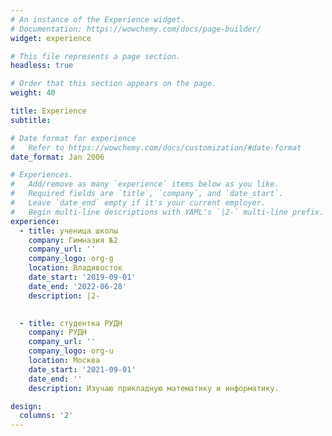 ```yaml
---
# An instance of the Experience widget.
# Documentation: https://wowchemy.com/docs/page-builder/
widget: experience

# This file represents a page section.
headless: true

# Order that this section appears on the page.
weight: 40

title: Experience
subtitle:

# Date format for experience
#   Refer to https://wowchemy.com/docs/customization/#date-format
date_format: Jan 2006

# Experiences.
#   Add/remove as many `experience` items below as you like.
#   Required fields are `title`, `company`, and `date_start`.
#   Leave `date_end` empty if it's your current employer.
#   Begin multi-line descriptions with YAML's `|2-` multi-line prefix.
experience:
  - title: ученица школы
    company: Гимназия №2
    company_url: ''
    company_logo: org-g
    location: Владивосток
    date_start: '2019-09-01'
    date_end: '2022-06-28'
    description: |2-
        

  - title: студентка РУДН
    company: РУДН
    company_url: ''
    company_logo: org-u
    location: Москва
    date_start: '2021-09-01'
    date_end: ''
    description: Изучаю прикладную математику и информатику.

design:
  columns: '2'
---
```

